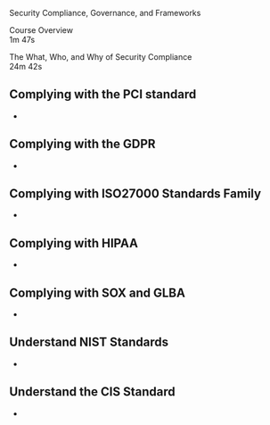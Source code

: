 Security Compliance, Governance, and Frameworks

Course Overview		
1m 47s	
	
		
The What, Who, and Why of Security Compliance		
24m 42s	
	
		

Complying with the PCI standard		
  -
  -
		
		
Complying with the GDPR		
  -
  -
		
Complying with ISO27000 Standards Family		
  -
  -
		
		
Complying with HIPAA 		
  -
  -
		
		
Complying with SOX and GLBA 		
  -
  -
		
		
Understand NIST Standards		
  -
  -
		
		
Understand the CIS Standard
  -
  -
